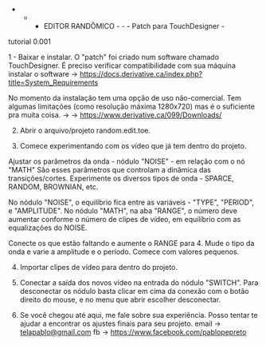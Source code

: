 - - - EDITOR RANDÔMICO - - -
Patch para TouchDesigner -

tutorial 0.001

1 - Baixar e instalar. 
O "patch" foi criado num software chamado TouchDesigner. É preciso verificar compatibilidade com sua máquina instalar o software -> https://docs.derivative.ca/index.php?title=System_Requirements

No momento da instalação tem uma opção de uso não-comercial. Tem algumas limitações (como resolução máxima 1280x720) mas é o suficiente pra muita coisa. -> -> https://www.derivative.ca/099/Downloads/


2. Abrir o arquivo/projeto random.edit.toe.


3. Comece experimentando com os vídeo que já tem dentro do projeto. 

Ajustar os parâmetros da onda - nódulo "NOISE" - em relação com o nó "MATH" São esses parâmetros que controlam a dinâmica das transições/cortes.
Experimente os diversos tipos de onda - SPARCE, RANDOM, BROWNIAN, etc.

No nódulo "NOISE", o equilíbrio fica entre as variáveis - "TYPE", "PERIOD", e "AMPLITUDE".
No nódulo "MATH", na aba "RANGE", o número deve aumentar conforme o número de clipes de vídeo, em equilíbrio com as equalizações do NOISE.

Conecte os que estão faltando e aumente o RANGE para 4. Mude o tipo da onda e varie a amplitude e o período. Comece com valores pequenos.


4. Importar clipes de vídeo para dentro do projeto.


5. Conectar a saída dos novos vídeo na entrada do nódulo "SWITCH". Para desconectar os nódulo basta clicar em cima da conexão com o botão direito do mouse, e no menu que abrir escolher desconectar. 


6. Se você chegou até aqui, me fale sobre sua experiência. Posso tentar te ajudar a encontrar os ajustes finais para seu projeto.
email -> telapablo@gmail.com
fb -> https://www.facebook.com/pablopepreto
